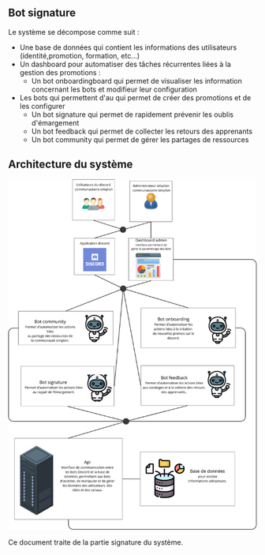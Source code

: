 ## Bot signature

Le système se décompose comme suit :

- Une base de données qui contient les informations des utilisateurs (identité,promotion, formation, etc...)
- Un dashboard pour automatiser des tâches récurrentes liées à la gestion des promotions :
    - Un bot onboardingboard qui permet de visualiser les information concernant les bots et modifieur leur configuration
- Les bots qui permettent d'au qui permet de créer des promotions et de les configurer
    - Un bot signature qui permet de rapidement prévenir les oublis d'émargement
    - Un bot feedback qui permet de collecter les retours des apprenants
    - Un bot community qui permet de gérer les partages de ressources

## Architecture du système

![Architecture du système](../Assets/Images/architecture-bot-signature.png)

Ce document traite de la partie signature du système.